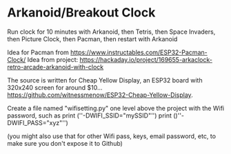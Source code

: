# Arkanoid/Breakout Clock


Run clock for 10 minutes with 
Arkanoid, then 
Tetris, then 
Space Invaders, then
Picture Clock, then
Pacman, then restart with Arkanoid

Idea for Pacman from
https://www.instructables.com/ESP32-Pacman-Clock/
Idea from project: 
https://hackaday.io/project/169655-arkaclock-retro-arcade-arkanoid-with-clock

The source is written for Cheap Yellow Display, an ESP32 board with 320x240 screen for around $10...
https://github.com/witnessmenow/ESP32-Cheap-Yellow-Display.


Create a file named "wifisetting.py" one level above the project with the Wifi password, such as
print ('\'-DWIFI_SSID=\"mySSID\"\'')
print ()'\'-DWIFI_PASS=\"xyz\"\'')

(you might also use that for other Wifi pass, keys, email password, etc, to make sure you don't expose it to Github)